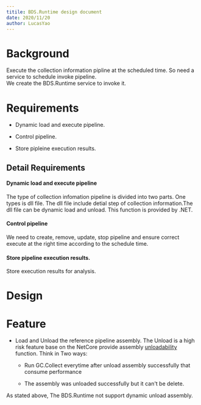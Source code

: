```yaml
---
titile: BDS.Runtime design document
date: 2020/11/20
author: LucasYao
---
```

# Background
Execute the collection information pipline at the scheduled time. So need a service to schedule invoke pipeline.  
We create the BDS.Runtime service to invoke it.

# Requirements
+ Dynamic load and execute pipeline.

+ Control pipeline.

+ Store pipleine execution results.

## Detail Requirements

#### Dynamic load and execute pipeline
The type of collection infomation pipeline is divided into two parts. One types is dll file.
The dll file include detial step of collection information.The dll file can be dynamic load and unload. This function is provided by .NET.

#### Control pipeline
We need to create, remove, update, stop pipeline and ensure correct execute at the right time according to the schedule time.

#### Store pipeline execution results.
Store execution results for analysis.

# Design

# Feature

+ Load and Unload the reference pipeline assembly.
The Unload is a high risk feature base on the NetCore provide assembly [unloadability](https://docs.microsoft.com/en-us/dotnet/standard/assembly/unloadability) function. 
Think in Two ways:

  - Run GC.Collect everytime after unload assembly successfully that consume performance
  
  - The assembly was unloaded successfully but it can't be delete.  
  
As stated above, The BDS.Runtime not support dynamic unload assembly.
